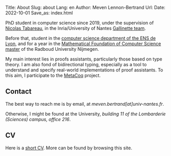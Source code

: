 Title: About
Slug: about
Lang: en
Author: Meven Lennon-Bertrand
Url:
Date: 2022-10-01
Save_as: index.html

PhD student in computer science since 2019, under the supervision of [Nicolas Tabareau](http://tabareau.fr), in the Inria/University of Nantes [Gallinette team](http://gallinette.inria.fr/).

Before that, student in the [computer science department of the ENS de Lyon](http://www.ens-lyon.fr/DI/), and for a year in the [Mathematical Foundation of Computer Science master](https://www.ru.nl/courseguides/science/master/master-computing-science/specialisation-mfocs-0/) of the Radboud University Nijmegen.

My main interest lies in proofs assistants, particularly those based on type theory. I am also fond of bidirectional typing, especially as a tool to understand and specify real-world implementations of proof assistants. To this aim, I participate to the [MetaCoq](https://metacoq.github.io/) project.

## Contact

The best way to reach me is by email, at *meven.bertrand\[at\]univ-nantes.fr*.

Otherwise, I might be found at the University, *building 11 of the Lombarderie (Sciences) campus, office 216*.

## CV

Here is a [short CV]({static}/documents/CV-en.pdf). More can be found by browsing this site.